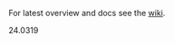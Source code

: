 For latest overview and docs see the [wiki](https://github.com/terrytaylorbonn/auxdrone/wiki).

24.0319
